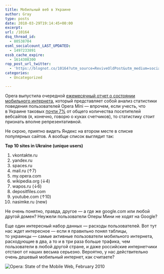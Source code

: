 ```yaml
---
title: Мобильный веб в Украине
author: Gray
type: posts
date: 2010-03-29T19:14:45+00:00
excerpt:
url: /10164
dsq_thread_id:
  - 80538704
esml_socialcount_LAST_UPDATED:
  - 1497233891
essb_cache_expire:
  - 1614308300
rop_post_url_twitter:
  - 'https://blognot.co/10164?utm_source=ReviveOldPost&utm_medium=social&utm_campaign=ReviveOldPost'
categories:
  - Uncategorized

---
```








Opera выпустила очередной <a href="http://www.opera.com/smw/2010/02/" target="_blank">ежемесячный отчет о&nbsp;состоянии мобильного интернета</a>, который представляет собой анализ статистики поведения пользователей Opera Mini&nbsp;&mdash; впрочем, если учесть, что в&nbsp;Украине таковых <a href="http://www.liveinternet.ru/stat/ru/browsers.html?slice=ukr" target="_blank">почти 7%</a> от&nbsp;общего количества посетителей вебсайтов (я, конечно, говорю о&nbsp;куках счетчиков), то&nbsp;статистику стоит признать вполне репрезентативной.

Не&nbsp;скрою, приятно видеть Яндекс на&nbsp;втором месте в&nbsp;списке популярных сайтов. А&nbsp;вообще список выглядит так:

**Top 10 sites in&nbsp;Ukraine (unique users)** 

  1. vkontakte.ru
  2. yandex.ru
  3. spaces.ru
  4. mail.ru (&#8593;7)
  5. my.opera.com
  6. wikipedia.org (&#8595;4)
  7. wapos.ru (&#8595;6)
  8. depositfiles.com
  9. youtube.com (&#8593;10)
 10. nasimke.ru (new)

Не&nbsp;очень понятно, правда, другое&nbsp;&mdash; а&nbsp;где&nbsp;же google.com или любой другой домен? Неужели пользователи Оперы Мини не&nbsp;ходят на&nbsp;Google?

Еще один интересный набор данных&nbsp;&mdash; расходы пользователей. Вот тут нас ждет интересное&nbsp;&mdash; если я&nbsp;правильно понял таблицы, то&nbsp;украинцы&nbsp;&mdash; самые активные пользователи мобильного интернета, расходующие в&nbsp;два, а&nbsp;то&nbsp;и&nbsp;в&nbsp;три раза больше трафика, чем пользователи в&nbsp;любой другой стране, и&nbsp;даже российские интернетчики отстают от&nbsp;наших весьма серьезно. Вероятно, у&nbsp;нас действительно очень дешевый мобильный интернет, как считаете?

<img src="https://i1.wp.com/img.skitch.com/20100329-1u3nastrf7thcsnypx74wr8625.png?w=740" alt="Opera: State of the Mobile Web, February 2010" data-recalc-dims="1" />